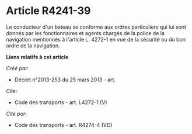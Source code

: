 # Article R4241-39

Le conducteur d'un bateau se conforme aux ordres particuliers qui lui sont donnés par les fonctionnaires et agents chargés de
la police de la navigation mentionnés à l'article L. 4272-1 en vue de la sécurité ou du bon ordre de la navigation.

**Liens relatifs à cet article**

_Créé par_:

  - Décret n°2013-253 du 25 mars 2013 - art.

_Cite_:

  - Code des transports - art. L4272-1 (V)

_Cité par_:

  - Code des transports - art. R4274-4 (VD)
